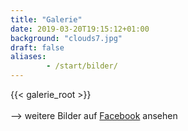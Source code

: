 ```yaml
---
title: "Galerie"
date: 2019-03-20T19:15:12+01:00
background: "clouds7.jpg"
draft: false
aliases:
        - /start/bilder/
---
```

{{< galerie_root >}}
<br><br>--> weitere Bilder auf [Facebook](https://www.facebook.com/AkafliegFrankfurt/) ansehen

<div id="div1"> </div>
<script src="https://unpkg.com/axios/dist/axios.min.js"> </script>
<script src="/js/get_googlephotos.js"> </script>
